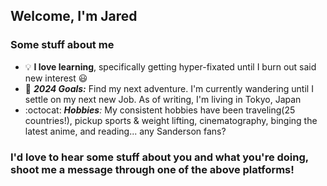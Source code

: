 ## Welcome, I'm Jared 

### Some stuff about me
- :bulb: **I love learning**, specifically getting hyper-fixated until I burn out said new interest  :smiley:
- :raised_hands: ***2024 Goals:*** Find my next adventure. I'm currently wandering until I settle on my next new Job. As of writing, I'm living in Tokyo, Japan
- :octocat: ***Hobbies**:* My consistent hobbies have been traveling(25 countries!), pickup sports & weight lifting, cinematography, binging the latest anime, and reading... any Sanderson fans?


[website]: https://www.jaredar.com/

[linkedin]: https://www.linkedin.com/in/jared-rothenberg

### I'd love to hear some stuff about you and what you're doing, shoot me a message through one of the above platforms!


